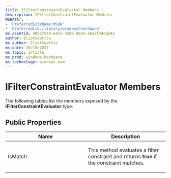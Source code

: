 ```yaml
---
title: IFilterConstraintEvaluator Members
description: IFilterConstraintEvaluator Members
MSHAttr:
- 'PreferredSiteName:MSDN'
- 'PreferredLib:/library/windows/hardware'
ms.assetid: 40937540-e4a1-4389-92e9-36e2f34c6b42
author: EliotSeattle
ms.author: EliotSeattle
ms.date: 10/15/2017
ms.topic: article
ms.prod: windows-hardware
ms.technology: windows-oem
---
```


# IFilterConstraintEvaluator Members


The following tables list the members exposed by the **IFilterConstraintEvaluator** type.

## <span id="Public_Properties"></span><span id="public_properties"></span><span id="PUBLIC_PROPERTIES"></span>Public Properties


<table>
<colgroup>
<col width="50%" />
<col width="50%" />
</colgroup>
<thead>
<tr class="header">
<th>Name</th>
<th>Description</th>
</tr>
</thead>
<tbody>
<tr class="odd">
<td><p>IsMatch</p></td>
<td><p>This method evaluates a filter constraint and returns <strong>true</strong> if the constraint matches.</p></td>
</tr>
</tbody>
</table>

 

 

 






